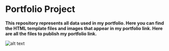 # Portfolio Project
**This repository represents all data used in my portfolio. Here you can find the HTML template files and images that appear in my portfolio link. Here are all the files to publish my portfolio link.**

![alt text]([http://url/to/img.png](https://github.com/RedaGrace/redagrace.github.io/blob/main/images/me.jpg)https://github.com/RedaGrace/redagrace.github.io/blob/main/images/me.jpg)
